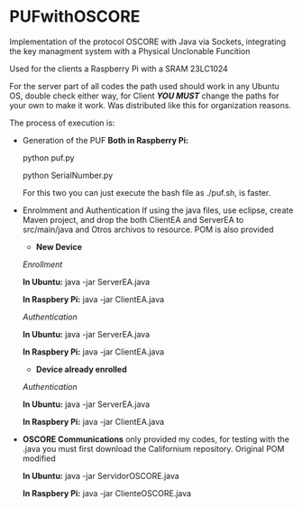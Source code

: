 # PUFwithOSCORE
Implementation of the protocol OSCORE with Java via Sockets, integrating the key managment system with a Physical Unclonable Funcition

Used for the clients a Raspberry Pi with a SRAM 23LC1024

For the server part of all codes the path used should work in any Ubuntu OS, double check either way, for Client ***YOU MUST*** change the paths for your own to make it work. 
Was distributed like this for organization reasons.

The process of execution is:

- Generation of the PUF
  **Both in Raspberry Pi:**
  
    python puf.py
    
    python SerialNumber.py

  For this two you can just execute the bash file as ./puf.sh, is faster.

- Enrolmment and Authentication If using the java files, use eclipse, create Maven project, and drop the both ClientEA and ServerEA to src/main/java and Otros archivos to resource. POM is also provided
  - **New Device**

  *Enrollment*

  **In Ubuntu:**
    java -jar ServerEA.java

  **In Raspbery Pi:**
    java -jar ClientEA.java

  *Authentication*

  **In Ubuntu:**
    java -jar ServerEA.java

  **In Raspbery Pi:**
    java -jar ClientEA.java

  - **Device already enrolled**

  *Authentication*
  
  **In Ubuntu:**
    java -jar ServerEA.java

  **In Raspbery Pi:**
    java -jar ClientEA.java

- **OSCORE Communications** only provided my codes, for testing with the .java you must first download the Californium repository. Original POM modified

  **In Ubuntu:**
    java -jar ServidorOSCORE.java

  **In Raspbery Pi:**
    java -jar ClienteOSCORE.java


